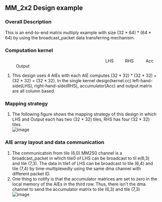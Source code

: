 ## MM_2x2 Design example

### Overall Description<br>
This is an end-to-end matrix multiply example with size (32 * 64) * (64 * 64) by using the broadcast_packet data transferring mechanism.<br>

### Computation kernel<br>
&emsp; &emsp; &emsp; &emsp; &emsp; &emsp; &emsp; &emsp; &emsp; &emsp; &emsp; &emsp; &emsp; &emsp; &emsp; &emsp; &emsp; &emsp; &nbsp; LHS &emsp; &nbsp; &nbsp; RHS &emsp; &emsp; Acc &emsp; &emsp; Output<br>
1. This design uses 4 AIEs with each AIE computes (32 * 32) * (32 * 32) + (32 * 32) = (32 * 32). In the single kernel design(kernel.cc) left-hand-side(LHS), right-hand-side(RHS), accumulator(Acc) and output matrix are all column based.<br>

### Mapping strategy<br>
1. The following figure shows the mapping strategy of this design in which LHS and Output each has two (32 * 32) tiles, RHS has four (32 * 32) tiles.<br>
![image](https://user-images.githubusercontent.com/77606152/182739157-8b34291b-7c7b-4796-a27a-907dcb0eca07.png)


### AIE array layout and data communication<br>
1. The communicatoin from tile (6,0) MM2S0 channel is a broadcast_packet in which tile0 of LHS can be broadcast to til e(6,3) and tile (7,3). The data in tile1 of LHS can be broadcast to tile (6,4) and tile (7,4) by time-multiplexedly using the same dma channel with different packet ID.<br> 
2. One thing to notify is that the accumulator matrices are set to zero in the local memory of the AIEs in the third row. Thus, there isn't the dma channel to send the accumulator matrix to tile (6,3) and tile (7,3)<br>
![image](https://user-images.githubusercontent.com/77606152/182739011-d27f9e43-7468-43b5-bbfe-1ed399bfb2c6.png)

